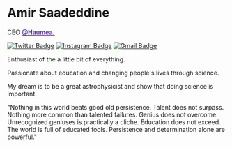 # Amir Saadeddine

CEO <a href="https://haumea.xyz"><span style="color: #6633cc">**@Haumea.**</span></a>

[![Twitter Badge](https://img.shields.io/badge/-@astroamirr-6633cc?style=flat-square&labelColor=6633cc&logo=twitter&logoColor=white&link=https://twitter.com/astroamirr)](https://twitter.com/astroamirr)
[![Instagram Badge](https://img.shields.io/badge/-@estrela_cosmos-6633cc?style=flat-square&labelColor=6633cc&logo=instagram&logoColor=white&link=https://www.instagram.com/estrela_cosmos/)](https://www.instagram.com/estrela_cosmos/)
[![Gmail Badge](https://img.shields.io/badge/-astroamir11@gmail.com-6633cc?style=flat-square&logo=Gmail&logoColor=white&link=mailto:astroamir11@gmail.com)](mailto:astroamir11@gmail.com)

Enthusiast of the a little bit of everything.

Passionate about education and changing people's lives through science.

My dream is to be a great astrophysicist and show that doing science is important.

"Nothing in this world beats good old persistence. Talent does not surpass. Nothing more common than talented failures. Genius does not overcome. Unrecognized geniuses is practically a cliche. Education does not exceed. The world is full of educated fools. Persistence and determination alone are powerful."
